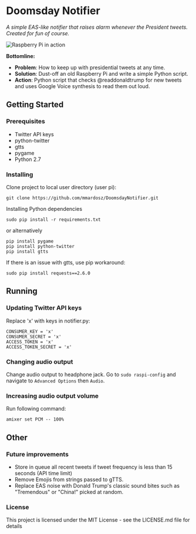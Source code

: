 # Doomsday Notifier #
_A simple EAS-like notifier that raises alarm whenever the President tweets. Created for fun of course._

![Raspberry Pi in action](https://mardosz.com/git/DoomsdayNotifier/DN_01.jpg)

**Bottomline:**
* **Problem**: How to keep up with presidential tweets at any time.
* **Solution**: Dust-off an old Raspberry Pi and write a simple Python script.
* **Action**: Python script that checks @readdonaldtrump for new tweets and uses Google Voice synthesis to read them out loud.

## Getting Started ##

### Prerequisites ### 

- Twitter API keys
- python-twitter
- gtts
- pygame
- Python 2.7

### Installing ### 

Clone project to local user directory (user pi):

```
git clone https://github.com/mmardosz/DoomsdayNotifier.git
```

Installing Python dependencies

```
sudo pip install -r requirements.txt
```

or alternatively

```
pip install pygame
pip install python-twitter
pip install gtts
```

If there is an issue with gtts, use pip workaround:
```
sudo pip install requests==2.6.0
```

## Running ##

### Updating Twitter API keys

Replace 'x' with keys in notifier.py:

```
CONSUMER_KEY = 'x'
CONSUMER_SECRET = 'x'
ACCESS_TOKEN = 'x'
ACCESS_TOKEN_SECRET = 'x'
```

### Changing audio output ### 

Change audio output to headphone jack. Go to ```sudo raspi-config``` and navigate to ```Advanced Options``` then ```Audio```.

### Increasing audio output volume ### 

Run following command:

```amixer set PCM -- 100%```

## Other ##

### Future improvements ### 

- Store in queue all recent tweets if tweet frequency is less than 15 seconds (API time limit)
- Remove Emojis from strings passed to gTTS.
- Replace EAS noise with Donald Trump's classic sound bites such as "Tremendous" or "China!" picked at random.

### License ###
This project is licensed under the MIT License - see the LICENSE.md file for details




